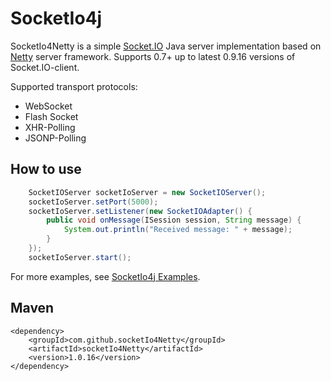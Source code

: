 SocketIo4j
=======================

SocketIo4Netty is a simple [Socket.IO](http://socket.io) Java server implementation based on 
[Netty](http://netty.io) server framework. Supports 0.7+ up to latest 0.9.16 versions of 
Socket.IO-client.

Supported transport protocols:
* WebSocket
* Flash Socket
* XHR-Polling
* JSONP-Polling

How to use
-----------------------

``` java
	SocketIOServer socketIoServer = new SocketIOServer();
	socketIoServer.setPort(5000);
	socketIoServer.setListener(new SocketIOAdapter() {
		public void onMessage(ISession session, String message) {
			System.out.println("Received message: " + message);
		}
	});
	socketIoServer.start();
```

For more examples, see [SocketIo4j Examples](https://github.com/socketIo4Netty/socketIo4Netty-examples). 

Maven
----------------------

``` maven
<dependency>
	<groupId>com.github.socketIo4Netty</groupId>
	<artifactId>socketIo4Netty</artifactId>
	<version>1.0.16</version>
</dependency>
```
